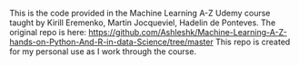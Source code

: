 This is the code provided in the Machine Learning A-Z Udemy course taught by Kirill Eremenko, Martin Jocqueviel, Hadelin de Ponteves. The original repo is here: https://github.com/Ashleshk/Machine-Learning-A-Z-hands-on-Python-And-R-in-data-Science/tree/master
This repo is created for my personal use as I work through the course. 
